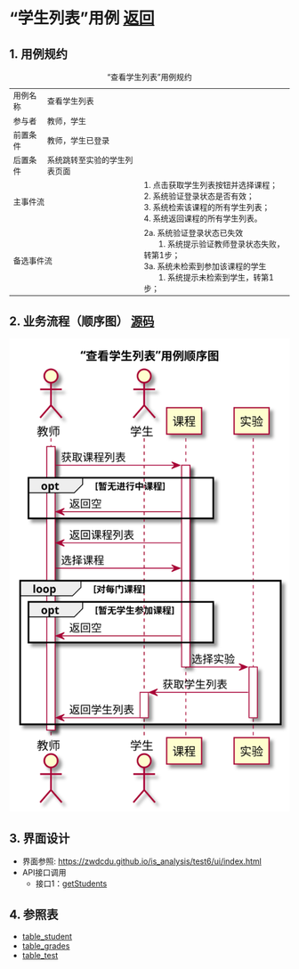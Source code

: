 # “学生列表”用例 [返回](../README.md)
## 1. 用例规约

<table>
    <caption>“查看学生列表”用例规约</caption>
    <tr>
        <td>用例名称</td>
        <td>查看学生列表</td>
    </tr>
    <tr>
        <td>参与者</td>
        <td>教师，学生</td>
    </tr>
    <tr>
        <td>前置条件</td>
        <td>教师，学生已登录</td>
    </tr>
    <tr>
        <td>后置条件</td>
        <td>系统跳转至实验的学生列表页面</td>
    </tr>
    <tr>
        <td colspan="2">主事件流</td>
                <td>
                    1. 点击获取学生列表按钮并选择课程；
                          <br>
                                2. 系统验证登录状态是否有效；<br>
                                3. 系统检索该课程的所有学生列表；<br>
                                4. 系统返回课程的所有学生列表。</td>
    </tr>
    <tr>
        <td colspan="2">备选事件流</td>
                <td colspan="2">
                    2a. 系统验证登录状态已失效<br>
                        &nbsp&nbsp&nbsp&nbsp&nbsp&nbsp
                        1. 系统提示验证教师登录状态失败，转第1步；<br>
                    3a. 系统未检索到参加该课程的学生<br>
                        &nbsp&nbsp&nbsp&nbsp&nbsp&nbsp
                        1. 系统提示未检索到学生，转第1步；<br>
    </tr>
</table>

## 2. 业务流程（顺序图） [源码](../src/studentlist.puml)
![sequence1](../img/studentlist.svg) 

## 3. 界面设计
- 界面参照: https://zwdcdu.github.io/is_analysis/test6/ui/index.html
- API接口调用
    - 接口1：[getStudents](../api/getstudent.md) 


    
## 4. 参照表

- [table_student](../database/database.md)
- [table_grades](../database/database.md)
- [table_test](../database/database.md)